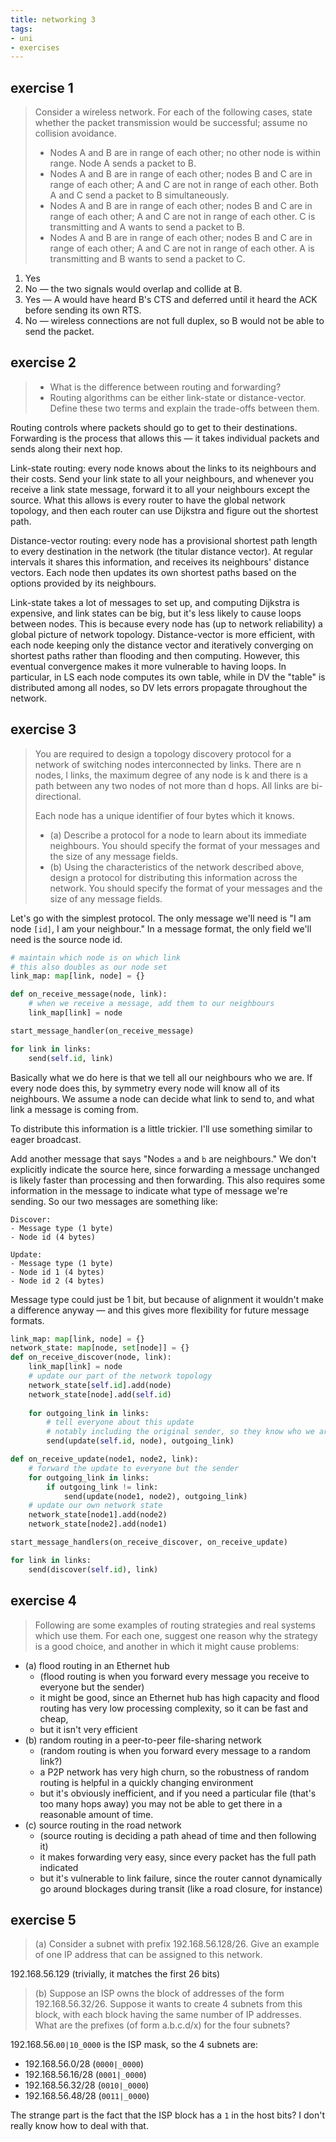 ```yaml
---
title: networking 3
tags:
- uni
- exercises
---
```


## exercise 1

> Consider a wireless network. For each of the following cases, state whether the packet transmission would be successful; assume no collision avoidance.
> - Nodes A and B are in range of each other; no other node is within range. Node A sends a packet to B.
> - Nodes A and B are in range of each other; nodes B and C are in range of each other; A and C are not in range of each other. Both A and C send a packet to B simultaneously.
> - Nodes A and B are in range of each other; nodes B and C are in range of each other; A and C are not in range of each other. C is transmitting and A wants to send a packet to B.
> - Nodes A and B are in range of each other; nodes B and C are in range of each other; A and C are not in range of each other. A is transmitting and B wants to send a packet to C.

1. Yes
2. No — the two signals would overlap and collide at B.
3. Yes — A would have heard B's CTS and deferred until it heard the ACK before sending its own RTS.
4. No — wireless connections are not full duplex, so B would not be able to send the packet. 

## exercise 2

> - What is the difference between routing and forwarding?
> - Routing algorithms can be either link-state or distance-vector. Define these two terms and explain the trade-offs between them.

Routing controls where packets should go to get to their destinations. Forwarding is the process that allows this — it takes individual packets and sends along their next hop. 

Link-state routing: every node knows about the links to its neighbours and their costs. Send your link state to all your neighbours, and whenever you receive a link state message, forward it to all your neighbours except the source. What this allows is every router to have the global network topology, and then each router can use Dijkstra and figure out the shortest path. 

Distance-vector routing: every node has a provisional shortest path length to every destination in the network (the titular distance vector). At regular intervals it shares this information, and receives its neighbours' distance vectors. Each node then updates its own shortest paths based on the options provided by its neighbours. 

Link-state takes a lot of messages to set up, and computing Dijkstra is expensive, and link states can be big, but it's less likely to cause loops between nodes. This is because every node has (up to network reliability) a global picture of network topology. Distance-vector is more efficient, with each node keeping only the distance vector and iteratively converging on shortest paths rather than flooding and then computing. However, this eventual convergence makes it more vulnerable to having loops. In particular, in LS each node computes its own table, while in DV the "table" is distributed among all nodes, so DV lets errors propagate throughout the network.

## exercise 3

> You are required to design a topology discovery protocol for a network of switching nodes interconnected by links. There are n nodes, l links, the maximum degree of any node is k and there is a path between any two nodes of not more than d hops. All links are bi-directional.
> 
> Each node has a unique identifier of four bytes which it knows.
> - (a) Describe a protocol for a node to learn about its immediate neighbours. You should specify the format of your messages and the size of any message fields.
> - (b) Using the characteristics of the network described above, design a protocol for distributing this information across the network. You should specify the format of your messages and the size of any message fields.

Let's go with the simplest protocol. The only message we'll need is "I am node `[id]`, I am your neighbour." In a message format, the only field we'll need is the source node id. 

```python
# maintain which node is on which link
# this also doubles as our node set
link_map: map[link, node] = {}

def on_receive_message(node, link):
	# when we receive a message, add them to our neighbours
	link_map[link] = node

start_message_handler(on_receive_message)

for link in links:
	send(self.id, link)
```

Basically what we do here is that we tell all our neighbours who we are. If every node does this, by symmetry every node will know all of its neighbours. We assume a node can decide what link to send to, and what link a message is coming from.

To distribute this information is a little trickier. I'll use something similar to eager broadcast. 

Add another message that says "Nodes `a` and `b` are neighbours." We don't explicitly indicate the source here, since forwarding a message unchanged is likely faster than processing and then forwarding. This also requires some information in the message to indicate what type of message we're sending. So our two messages are something like:
```
Discover:
- Message type (1 byte)
- Node id (4 bytes)

Update:
- Message type (1 byte)
- Node id 1 (4 bytes)
- Node id 2 (4 bytes)
```

Message type could just be 1 bit, but because of alignment it wouldn't make a difference anyway — and this gives more flexibility for future message formats. 

```python
link_map: map[link, node] = {}
network_state: map[node, set[node]] = {}
def on_receive_discover(node, link):
	link_map[link] = node
	# update our part of the network topology
	network_state[self.id].add(node)
	network_state[node].add(self.id)
	
	for outgoing_link in links:
		# tell everyone about this update
		# notably including the original sender, so they know who we are
		send(update(self.id, node), outgoing_link)

def on_receive_update(node1, node2, link):
	# forward the update to everyone but the sender
	for outgoing_link in links:
		if outgoing_link != link:
			send(update(node1, node2), outgoing_link)
	# update our own network state
	network_state[node1].add(node2)
	network_state[node2].add(node1)

start_message_handlers(on_receive_discover, on_receive_update)

for link in links:
	send(discover(self.id), link)
```

## exercise 4
> Following are some examples of routing strategies and real systems which use them. For each one, suggest one reason why the strategy is a good choice, and another in which it might cause problems:
- (a) flood routing in an Ethernet hub  
	- (flood routing is when you forward every message you receive to everyone but the sender)
	- it might be good, since an Ethernet hub has high capacity and flood routing has very low processing complexity, so it can be fast and cheap,
	- but it isn't very efficient
- (b) random routing in a peer-to-peer file-sharing network 
	- (random routing is when you forward every message to a random link?)
	- a P2P network has very high churn, so the robustness of random routing is helpful in a quickly changing environment
	- but it's obviously inefficient, and if you need a particular file (that's too many hops away) you may not be able to get there in a reasonable amount of time.
- (c) source routing in the road network
	- (source routing is deciding a path ahead of time and then following it)
	- it makes forwarding very easy, since every packet has the full path indicated
	- but it's vulnerable to link failure, since the router cannot dynamically go around blockages during transit (like a road closure, for instance)

## exercise 5

> (a) Consider a subnet with prefix 192.168.56.128/26. Give an example of one IP address that can be assigned to this network.

192.168.56.129 (trivially, it matches the first 26 bits)

> (b) Suppose an ISP owns the block of addresses of the form 192.168.56.32/26. Suppose it wants to create 4 subnets from this block, with each block having the same number of IP addresses. What are the prefixes (of form a.b.c.d/x) for the four subnets?

192.168.56.`00|10_0000` is the ISP mask, so the 4 subnets are:
- 192.168.56.0/28 (`0000|_0000`)
- 192.168.56.16/28 (`0001|_0000`)
- 192.168.56.32/28 (`0010|_0000`)
- 192.168.56.48/28 (`0011|_0000`)

The strange part is the fact that the ISP block has a `1` in the host bits? I don't really know how to deal with that.

